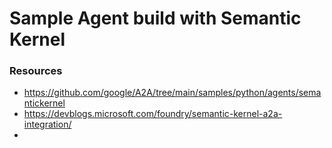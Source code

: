 
# Sample Agent build with Semantic Kernel


### Resources
- https://github.com/google/A2A/tree/main/samples/python/agents/semantickernel
- https://devblogs.microsoft.com/foundry/semantic-kernel-a2a-integration/
- 

